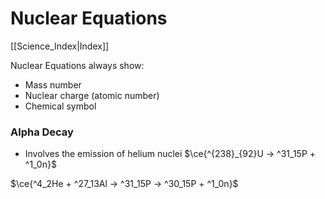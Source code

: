 # Nuclear Equations
[[Science_Index|Index]]

Nuclear Equations always show:
- Mass number
- Nuclear charge (atomic number)
- Chemical symbol


### Alpha Decay
- Involves the emission of helium nuclei
$\ce{^{238}_{92}U -> ^31_15P + ^1_0n}$



$\ce{^4_2He + ^27_13Al -> ^31_15P -> ^30_15P + ^1_0n}$

